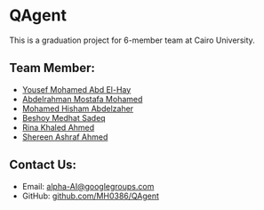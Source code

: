 # QAgent

This is a graduation project for 6-member team at Cairo University.

## Team Member:

* [Yousef Mohamed Abd El-Hay](https://github.com/Youssef-Mohammad)
* [Abdelrahman Mostafa Mohamed](https://github.com/Eng-Abdelrahman-Mostafa-Mohamed)
* [Mohamed Hisham Abdelzaher](https://github.com/MH0386)
* [Beshoy Medhat Sadeq](https://github.com/beshoymedhat1)
* [Rina Khaled Ahmed](https://github.com/RinaKhaled)
* [Shereen Ashraf Ahmed](https://github.com/shereenabosobaie)

## Contact Us:

* Email: [alpha-AI@googlegroups.com](mailto:alpha-AI@googlegroups.com)
* GitHub: [github.com/MH0386/QAgent](https://github.com/MH0386/QAgent)
